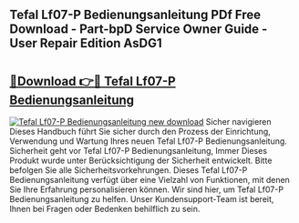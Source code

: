 ## Tefal Lf07-P Bedienungsanleitung PDf Free Download - Part-bpD Service Owner Guide - User Repair Edition AsDG1

# <h2><a href="http://df2ljw.blite.top/?on=Tefal+Lf07-P+Bedienungsanleitung">🔗Download 👉🔴 Tefal Lf07-P Bedienungsanleitung</a></h2>

[![Tefal Lf07-P Bedienungsanleitung new download](https://i.imgur.com/lujVjoI.png)](http://df2ljw.blite.top/?on=Tefal+Lf07-P+Bedienungsanleitung)
Sicher navigieren Dieses Handbuch führt Sie sicher durch den Prozess der Einrichtung, Verwendung und Wartung Ihres neuen Tefal Lf07-P Bedienungsanleitung. Sicherheit geht vor Tefal Lf07-P Bedienungsanleitung, Immer Dieses Produkt wurde unter Berücksichtigung der Sicherheit entwickelt. Bitte befolgen Sie alle Sicherheitsvorkehrungen. Dieses Tefal Lf07-P Bedienungsanleitung verfügt über eine Vielzahl von Funktionen, mit denen Sie Ihre Erfahrung personalisieren können. Wir sind hier, um Tefal Lf07-P Bedienungsanleitung zu helfen. Unser Kundensupport-Team ist bereit, Ihnen bei Fragen oder Bedenken behilflich zu sein.
